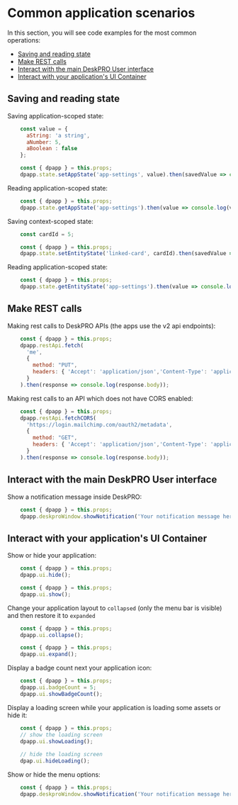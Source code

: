 # Common application scenarios

In this section, you will see code examples for the most common operations:

- [Saving and reading state](#saving-and-reading-state)
- [Make REST calls](#make-rest-calls)
- [Interact with the main DeskPRO User interface](#interact-with-the-main-deskpro-user-interface)
- [Interact with your application's UI Container](#interact-with-your-applications-ui-container)

## Saving and reading state

Saving application-scoped state:

```javascript
    const value = {
      aString: 'a string',
      aNumber: 5,
      aBoolean : false
    };

    const { dpapp } = this.props;    
    dpapp.state.setAppState('app-settings', value).then(savedValue => console.log(savedValue));
```

Reading application-scoped state:

```javascript
    const { dpapp } = this.props;    
    dpapp.state.getAppState('app-settings').then(value => console.log(value));
```

Saving context-scoped state: 

```javascript
    const cardId = 5;

    const { dpapp } = this.props;    
    dpapp.state.setEntityState('linked-card', cardId).then(savedValue => console.log(savedValue));
```

Reading application-scoped state:

```javascript
    const { dpapp } = this.props;    
    dpapp.state.getEntityState('app-settings').then(value => console.log(value));
```    
    

## Make REST calls

Making rest calls to DeskPRO APIs (the apps use the v2 api endpoints):

```javascript
    const { dpapp } = this.props;    
    dpapp.restApi.fetch(
      'me', 
      { 
        method: "PUT",
        headers: { 'Accept': 'application/json','Content-Type': 'application/json' }
      }
    ).then(response => console.log(response.body));
```

Making rest calls to an API which does not have CORS enabled:

```javascript
    const { dpapp } = this.props;    
    dpapp.restApi.fetchCORS(
      'https://login.mailchimp.com/oauth2/metadata', 
      { 
        method: "GET",
        headers: { 'Accept': 'application/json','Content-Type': 'application/json' }
      }
    ).then(response => console.log(response.body));
```

## Interact with the main DeskPRO User interface

Show a notification message inside DeskPRO:

```javascript
    const { dpapp } = this.props;    
    dpapp.deskproWindow.showNotification('Your notification message here');
```

## Interact with your application's UI Container

Show or hide your application:

```javascript
    const { dpapp } = this.props;    
    dpapp.ui.hide();
```

```javascript
    const { dpapp } = this.props;    
    dpapp.ui.show();
```

Change your application layout to `collapsed` (only the menu bar is visible) and then restore it to `expanded`

```javascript
    const { dpapp } = this.props;    
    dpapp.ui.collapse();
```

```javascript
    const { dpapp } = this.props;    
    dpapp.ui.expand();
```

Display a badge count next your application icon:

```javascript
    const { dpapp } = this.props;    
    dpapp.ui.badgeCount = 5;
    dpapp.ui.showBadgeCount();
```

Display a loading screen while your application is loading some assets  or hide it:

```javascript
    const { dpapp } = this.props;
    // show the loading screen
    dpapp.ui.showLoading();
    
    // hide the loading screen
    dpap.ui.hideLoading();
```

Show or hide the menu options:

```javascript
    const { dpapp } = this.props;    
    dpapp.deskproWindow.showNotification('Your notification message here');
```